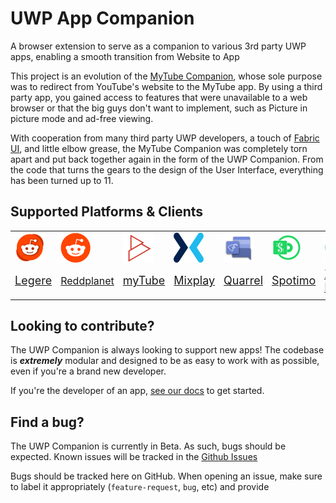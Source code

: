 # UWP App Companion
A browser extension to serve as a companion to various 3rd party UWP apps, enabling a smooth transition from Website to App

This project is an evolution of the [MyTube Companion](https://github.com/Arlodotexe/myTube-Companion), whose sole purpose was to redirect from YouTube's website to the MyTube app. By using a third party app, you gained access to features that were unavailable to a web browser or that the big guys don't want to implement, such as Picture in picture mode and ad-free viewing.

With cooperation from many third party UWP developers, a touch of [Fabric UI](https://developer.microsoft.com/en-us/fabric#/), and little elbow grease, the MyTube Companion was completely torn apart and put back together again in the form of the UWP Companion. From the code that turns the gears to the design of the User Interface, everything has been turned up to 11.

## Supported Platforms & Clients


|  |  |  |  |  |  |  |
| - | - | - | - | - | - | - |
| ![Legere logo](assets/icons/clients/Legere.png) | ![Reddplannet logo](assets/icons/platforms/Reddit.png) | ![myTube logo](assets/icons/clients/myTube.png) | ![Mixplay for Mixer logo](assets/icons/platforms/Mixer.png) | ![Quarrel logo](assets/icons/clients/Quarrel.png) | ![Spotimo logo](assets/icons/clients/Spotimo_.png) | ![Xpo Music logo](assets/icons/clients/Xpo%20Music.png) |
| <font size="+1">[Legere](https://www.microsoft.com/en-us/p/legere-for-reddit/9phjrvcskvjz)</font> | <font size="+0.7">[Reddplanet](https://www.microsoft.com/en-us/p/reddplanet/9nblggh4s44m)</font> | <font size="+1">[myTube](https://www.microsoft.com/en-us/p/mytube/9wzdncrcwf3l)</font> | <font size="+1">[Mixplay](https://www.microsoft.com/en-us/p/mixplay-for-mixer/9pn94d9bdfzm)</font> | <font size="+1">[Quarrel](https://www.microsoft.com/en-us/p/quarrel/9nbrwj777c8r)</a> | <font size="+1">[Spotimo](https://www.microsoft.com/en-us/p/spotimo-beta/9p75w183m6qr)</font> | <font size="+1">[Xpo Music](https://www.microsoft.com/en-us/p/xpotify-a-modern-spotify-experience-for-windows-10/9n1n68mc7fxr)</font> |
|  |  |  |  |  |  |  |

## Looking to contribute?

The UWP Companion is always looking to support new apps! The codebase is ***extremely*** modular and designed to be as easy to work with as possible, even if you're a brand new developer.

If you're the developer of an app, [see our docs](docs/contributing.md) to get started.

## Find a bug?
The UWP Companion is currently in Beta. As such, bugs should be expected. Known issues will be tracked in the [Github Issues](https://github.com/Arlodotexe/UWP-Companion/issues)

Bugs should be tracked here on GitHub.
When opening an issue, make sure to label it appropriately (`feature-request`, `bug`, etc) and provide 
 
